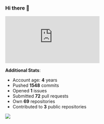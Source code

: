 ### Hi there 👋

![Bob's github activity graph](https://d3eqgu1c877dat.cloudfront.net/graph-stats.xml)

**Additional Stats**:
- Account age: **4** years
- Pushed **1548** commits
- Opened **1** issues
- Submitted **72** pull requests
- Own **69** repositories
- Contributed to **3** public repositories

![](https://komarev.com/ghpvc/?username=BobTheSoftwareDeveloper)
